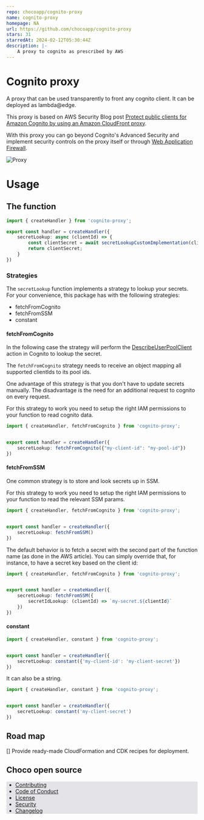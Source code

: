 ```yaml
---
repo: chocoapp/cognito-proxy
name: cognito-proxy
homepage: NA
url: https://github.com/chocoapp/cognito-proxy
stars: 31
starredAt: 2024-02-12T05:30:44Z
description: |-
    A proxy to cognito as prescribed by AWS
---
```




# Cognito proxy

A proxy that can be used transparently to front any cognito client. It can be deployed as lambda@edge.

This proxy is based on AWS Security Blog post [Protect public clients for Amazon Cognito by using an Amazon CloudFront proxy](https://aws.amazon.com/blogs/security/protect-public-clients-for-amazon-cognito-by-using-an-amazon-cloudfront-proxy/.).

With this proxy you can go beyond Cognito's Advanced Security and implement security controls on the proxy itself or through [Web Application Firewall](https://aws.amazon.com/waf/). 

![Proxy](./assets/proxy.png)

# Usage

## The function

```ts
import { createHandler } from 'cognito-proxy';

export const handler = createHandler({
    secretLookup: async (clientId) => {
        const clientSecret = await secretLookupCustomImplementation(clientId)
        return clientSecret;
    }
})
```

### Strategies

The `secretLookup` function implements a strategy to lookup your secrets. For your convenience, this package has with the following strategies:

- fetchFromCognito
- fetchFromSSM
- constant

#### fetchFromCognito

In the following case the strategy will perform the [DescribeUserPoolClient](https://docs.aws.amazon.com/cognito-user-identity-pools/latest/APIReference/API_DescribeUserPoolClient.html) action in Cognito to lookup the secret.

The `fetchFromCognito` strategy needs to receive an object mapping all supported clientIds to its pool ids.

One advantage of this strategy is that you don't have to update secrets manually. The disadvantage is the need for an additional request to cognito on every request.

For this strategy to work you need to setup the right IAM permissions to your function to read cognito data.

```ts
import { createHandler, fetchFromCognito } from 'cognito-proxy';


export const handler = createHandler({
    secretLookup: fetchFromCognito({"my-client-id": "my-pool-id"})
})
```

#### fetchFromSSM

One common strategy is to store and look secrets up in SSM.

For this strategy to work you need to setup the right IAM permissions to your function to read the relevant SSM params.

```ts
import { createHandler, fetchFromCognito } from 'cognito-proxy';


export const handler = createHandler({
    secretLookup: fetchFromSSM()
})
```

The default behavior is to fetch a secret with the second part of the function name (as done in the AWS article). You can simply override that, for instance, to have a secret key based on the client id:

```ts
import { createHandler, fetchFromCognito } from 'cognito-proxy';


export const handler = createHandler({
    secretLookup: fetchFromSSM({
        secretIdLookup: (clientId) => `my-secret.${clientId}`
    })
})
```

#### constant

```ts
import { createHandler, constant } from 'cognito-proxy';


export const handler = createHandler({
    secretLookup: constant({'my-client-id': 'my-client-secret'})
})
```

It can also be a string.

```ts
import { createHandler, constant } from 'cognito-proxy';


export const handler = createHandler({
    secretLookup: constant('my-client-secret')
})
```


## Road map

[] Provide ready-made CloudFormation and CDK recipes for deployment.

## Choco open source

<div style="background: rgba(0, 0, 50, 0.1)">

- [Contributing](./docs/CONTRIBUTING.md)
- [Code of Conduct](./CODE_OF_CONDUCT.md)
- [License](./LICENSE.md)
- [Security](./docs/SECURITY.md)
- [Changelog](./CHANGELOG.md)

</div>

